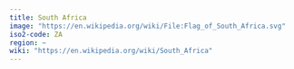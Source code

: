 ```yaml
---
title: South Africa
image: "https://en.wikipedia.org/wiki/File:Flag_of_South_Africa.svg"
iso2-code: ZA
region: ~
wiki: "https://en.wikipedia.org/wiki/South_Africa"
---
```


